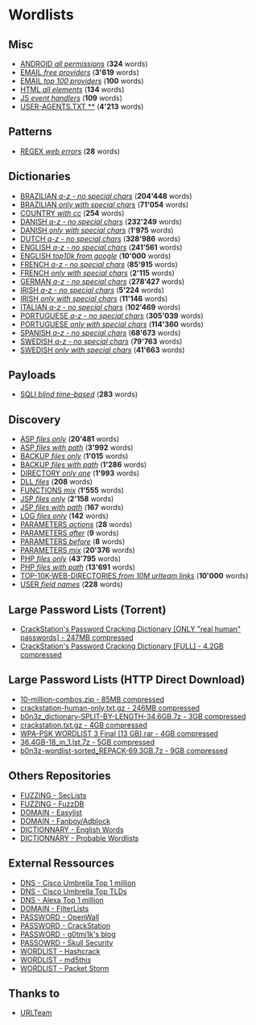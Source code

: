 # Wordlists


## Misc

 * [ANDROID *all permissions*](./misc/android_all_permissions.txt) (**324** words)
 * [EMAIL *free providers*](./misc/email_free_providers.txt) (**3'619** words)
 * [EMAIL *top 100 providers*](./misc/email_top_100_providers.txt) (**100** words)
 * [HTML *all elements*](./misc/html_all_elements.txt) (**134** words)
 * [JS *event handlers*](./misc/js_event_handlers.txt) (**109** words)
 * [USER-AGENTS.TXT **](./misc/user-agents.txt) (**4'213** words)

## Patterns

 * [REGEX *web errors*](./patterns/regex_web_errors.csv) (**28** words)

## Dictionaries

 * [BRAZILIAN *a-z - no special chars*](./dictionaries/brazilian_a-z_-_no_special_chars.txt) (**204'448** words)
 * [BRAZILIAN *only with special chars*](./dictionaries/brazilian_only_with_special_chars.txt) (**71'054** words)
 * [COUNTRY *with cc*](./dictionaries/country_with_cc.csv) (**254** words)
 * [DANISH *a-z - no special chars*](./dictionaries/danish_a-z_-_no_special_chars.txt) (**232'249** words)
 * [DANISH *only with special chars*](./dictionaries/danish_only_with_special_chars.txt) (**1'975** words)
 * [DUTCH *a-z - no special chars*](./dictionaries/dutch_a-z_-_no_special_chars.txt) (**328'986** words)
 * [ENGLISH *a-z - no special chars*](./dictionaries/english_a-z_-_no_special_chars.txt) (**241'561** words)
 * [ENGLISH *top10k from google*](./dictionaries/english_top10k_from_google.txt) (**10'000** words)
 * [FRENCH *a-z - no special chars*](./dictionaries/french_a-z_-_no_special_chars.txt) (**85'915** words)
 * [FRENCH *only with special chars*](./dictionaries/french_only_with_special_chars.txt) (**2'115** words)
 * [GERMAN *a-z - no special chars*](./dictionaries/german_a-z_-_no_special_chars.txt) (**278'427** words)
 * [IRISH *a-z - no special chars*](./dictionaries/irish_a-z_-_no_special_chars.txt) (**5'224** words)
 * [IRISH *only with special chars*](./dictionaries/irish_only_with_special_chars.txt) (**11'146** words)
 * [ITALIAN *a-z - no special chars*](./dictionaries/italian_a-z_-_no_special_chars.txt) (**102'469** words)
 * [PORTUGUESE *a-z - no special chars*](./dictionaries/portuguese_a-z_-_no_special_chars.txt) (**305'039** words)
 * [PORTUGUESE *only with special chars*](./dictionaries/portuguese_only_with_special_chars.txt) (**114'360** words)
 * [SPANISH *a-z - no special chars*](./dictionaries/spanish_a-z_-_no_special_chars.txt) (**68'673** words)
 * [SWEDISH *a-z - no special chars*](./dictionaries/swedish_a-z_-_no_special_chars.txt) (**79'763** words)
 * [SWEDISH *only with special chars*](./dictionaries/swedish_only_with_special_chars.txt) (**41'663** words)

## Payloads

 * [SQLI *blind time-based*](./payloads/sqli_blind_time-based.txt) (**283** words)

## Discovery

 * [ASP *files only*](./discovery/asp_files_only.txt) (**20'481** words)
 * [ASP *files with path*](./discovery/asp_files_with_path.txt) (**3'992** words)
 * [BACKUP *files only*](./discovery/backup_files_only.txt) (**1'015** words)
 * [BACKUP *files with path*](./discovery/backup_files_with_path.txt) (**1'286** words)
 * [DIRECTORY *only one*](./discovery/directory_only_one.small.txt) (**1'993** words)
 * [DLL *files*](./discovery/dll_files.txt) (**208** words)
 * [FUNCTIONS *mix*](./discovery/functions_mix.txt) (**1'555** words)
 * [JSP *files only*](./discovery/jsp_files_only.txt) (**2'158** words)
 * [JSP *files with path*](./discovery/jsp_files_with_path.txt) (**167** words)
 * [LOG *files only*](./discovery/log_files_only.txt) (**142** words)
 * [PARAMETERS *actions*](./discovery/parameters_actions.txt) (**28** words)
 * [PARAMETERS *after*](./discovery/parameters_after.txt) (**9** words)
 * [PARAMETERS *before*](./discovery/parameters_before.txt) (**8** words)
 * [PARAMETERS *mix*](./discovery/parameters_mix.txt) (**20'376** words)
 * [PHP *files only*](./discovery/php_files_only.txt) (**43'795** words)
 * [PHP *files with path*](./discovery/php_files_with_path.txt) (**13'691** words)
 * [TOP-10K-WEB-DIRECTORIES *from 10M urlteam links*](./discovery/top-10k-web-directories_from_10M_urlteam_links.txt) (**10'000** words)
 * [USER *field names*](./discovery/user_field_names.txt) (**228** words)


## Large Password Lists (Torrent)
 * [CrackStation's Password Cracking Dictionary [ONLY "real human" passwords] - 247MB compressed](https://crackstation.net/downloads/crackstation-human-only.txt.gz.torrent)
 * [CrackStation's Password Cracking Dictionary [FULL] - 4.2GB compressed](https://crackstation.net/downloads/crackstation.txt.gz.torrent)

## Large Password Lists (HTTP Direct Download)

 * [10-million-combos.zip - 85MB compressed](http://download.g0tmi1k.com/wordlists/large/10-million-combos.zip)
 * [crackstation-human-only.txt.gz - 246MB compressed](http://download.g0tmi1k.com/wordlists/large/crackstation-human-only.txt.gz)
 * [b0n3z_dictionary-SPLIT-BY-LENGTH-34.6GB.7z - 3GB compressed](http://download.g0tmi1k.com/wordlists/large/b0n3z_dictionary-SPLIT-BY-LENGTH-34.6GB.7z)
 * [crackstation.txt.gz - 4GB compressed](http://download.g0tmi1k.com/wordlists/large/crackstation.txt.gz)
 * [WPA-PSK WORDLIST 3 Final (13 GB).rar - 4GB compressed](http://download.g0tmi1k.com/wordlists/large/WPA-PSK%20WORDLIST%203%20Final%20%2813%20GB%29.rar)
 * [36.4GB-18_in_1.lst.7z - 5GB compressed](http://download.g0tmi1k.com/wordlists/large/36.4GB-18_in_1.lst.7z)
 * [b0n3z-wordlist-sorted_REPACK-69.3GB.7z - 9GB compressed](http://download.g0tmi1k.com/wordlists/large/b0n3z-wordlist-sorted_REPACK-69.3GB.7z)
 
 ## Others Repositories

 * [FUZZING - SecLists](https://github.com/danielmiessler/SecLists)
 * [FUZZING - FuzzDB](https://github.com/fuzzdb-project/fuzzdb/)
 * [DOMAIN - Easylist](https://github.com/easylist/easylist)
 * [DOMAIN - Fanboy/Adblock](https://github.com/ryanbr/fanboy-adblock)
 * [DICTIONNARY - English Words](https://github.com/dwyl/english-words)
 * [DICTIONNARY - Probable Wordlists](https://github.com/berzerk0/Probable-Wordlists)

## External Ressources

 * [DNS - Cisco Umbrella Top 1 million](http://s3-us-west-1.amazonaws.com/umbrella-static/top-1m.csv.zip)
 * [DNS - Cisco Umbrella Top TLDs](http://s3-us-west-1.amazonaws.com/umbrella-static/top-1m-TLD.csv.zip)
 * [DNS - Alexa Top 1 million](http://s3.amazonaws.com/alexa-static/top-1m.csv.zip)
 * [DOMAIN - FilterLists](https://filterlists.com/)
 * [PASSWORD - OpenWall](http://www.openwall.com/wordlists/)
 * [PASSWORD - CrackStation](https://crackstation.net/buy-crackstation-wordlist-password-cracking-dictionary.htm)
 * [PASSWORD - g0tmi1k's blog](http://blog.g0tmi1k.com/2011/06/dictionaries-wordlists/)
 * [PASSOWRD - Skull Security](https://wiki.skullsecurity.org/Passwords)
 * [WORDLIST - Hashcrack](http://hashcrack.blogspot.ch/p/wordlist-downloads_29.html)
 * [WORDLIST - md5this](http://www.md5this.com/tools/wordlists.html)
 * [WORDLIST - Packet Storm](https://packetstormsecurity.com/Crackers/wordlists/)

## Thanks to

 * [URLTeam](https://www.archiveteam.org/index.php/URLTeam)


